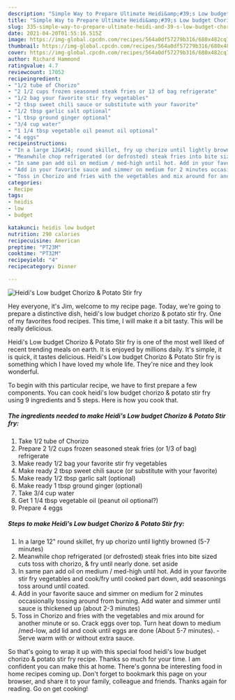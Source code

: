 ```yaml
---
description: "Simple Way to Prepare Ultimate Heidi&amp;#39;s Low budget Chorizo &amp;amp; Potato Stir fry"
title: "Simple Way to Prepare Ultimate Heidi&amp;#39;s Low budget Chorizo &amp;amp; Potato Stir fry"
slug: 335-simple-way-to-prepare-ultimate-heidi-and-39-s-low-budget-chorizo-and-amp-potato-stir-fry
date: 2021-04-20T01:55:16.515Z
image: https://img-global.cpcdn.com/recipes/564a0df57279b316/680x482cq70/heidis-low-budget-chorizo-potato-stir-fry-recipe-main-photo.jpg
thumbnail: https://img-global.cpcdn.com/recipes/564a0df57279b316/680x482cq70/heidis-low-budget-chorizo-potato-stir-fry-recipe-main-photo.jpg
cover: https://img-global.cpcdn.com/recipes/564a0df57279b316/680x482cq70/heidis-low-budget-chorizo-potato-stir-fry-recipe-main-photo.jpg
author: Richard Hammond
ratingvalue: 4.7
reviewcount: 17052
recipeingredient:
- "1/2 tube of Chorizo"
- "2 1/2 cups frozen seasoned steak fries or 13 of bag refrigerate"
- "1/2 bag your favorite stir fry vegetables"
- "2 tbsp sweet chili sauce or substitute with your favorite"
- "1/2 tbsp garlic salt optional"
- "1 tbsp ground ginger optional"
- "3/4 cup water"
- "1 1/4 tbsp vegetable oil peanut oil optional"
- "4 eggs"
recipeinstructions:
- "In a large 12&#34; round skillet, fry up chorizo until lightly browned (5-7 minutes)"
- "Meanwhile chop refrigerated (or defrosted) steak fries into bite sized cuts toss with chorizo, &amp; fry until nearly done. set aside"
- "In same pan add oil on medium / med-high until hot. Add in your favorite stir fry vegetables and cook/fry until cooked part down, add seasonings toss around until coated."
- "Add in your favorite sauce and simmer on medium for 2 minutes occasionally tossing around from burning. Add water and simmer until sauce is thickened up (about 2-3 minutes)"
- "Toss in Chorizo and fries with the vegetables and mix around for another minute or so. Crack eggs over top. Turn heat down to medium /med-low, add lid and cook until eggs are done (About 5-7 minutes).  Serve warm with or without extra sauce."
categories:
- Recipe
tags:
- heidis
- low
- budget

katakunci: heidis low budget 
nutrition: 290 calories
recipecuisine: American
preptime: "PT23M"
cooktime: "PT32M"
recipeyield: "4"
recipecategory: Dinner

---
```



![Heidi&#39;s Low budget Chorizo &amp; Potato Stir fry](https://img-global.cpcdn.com/recipes/564a0df57279b316/680x482cq70/heidis-low-budget-chorizo-potato-stir-fry-recipe-main-photo.jpg)

Hey everyone, it's Jim, welcome to my recipe page. Today, we're going to prepare a distinctive dish, heidi&#39;s low budget chorizo &amp; potato stir fry. One of my favorites food recipes. This time, I will make it a bit tasty. This will be really delicious.

Heidi&#39;s Low budget Chorizo &amp; Potato Stir fry is one of the most well liked of recent trending meals on earth. It is enjoyed by millions daily. It's simple, it is quick, it tastes delicious. Heidi&#39;s Low budget Chorizo &amp; Potato Stir fry is something which I have loved my whole life. They're nice and they look wonderful.




To begin with this particular recipe, we have to first prepare a few components. You can cook heidi&#39;s low budget chorizo &amp; potato stir fry using 9 ingredients and 5 steps. Here is how you cook that.

<!--inarticleads1-->

##### The ingredients needed to make Heidi&#39;s Low budget Chorizo &amp; Potato Stir fry:

1. Take 1/2 tube of Chorizo
1. Prepare 2 1/2 cups frozen seasoned steak fries (or 1/3 of bag) refrigerate
1. Make ready 1/2 bag your favorite stir fry vegetables
1. Make ready 2 tbsp sweet chili sauce (or substitute with your favorite)
1. Make ready 1/2 tbsp garlic salt (optional)
1. Make ready 1 tbsp ground ginger (optional)
1. Take 3/4 cup water
1. Get 1 1/4 tbsp vegetable oil (peanut oil optional?)
1. Prepare 4 eggs




<!--inarticleads2-->

##### Steps to make Heidi&#39;s Low budget Chorizo &amp; Potato Stir fry:

1. In a large 12&#34; round skillet, fry up chorizo until lightly browned (5-7 minutes)
1. Meanwhile chop refrigerated (or defrosted) steak fries into bite sized cuts toss with chorizo, &amp; fry until nearly done. set aside
1. In same pan add oil on medium / med-high until hot. Add in your favorite stir fry vegetables and cook/fry until cooked part down, add seasonings toss around until coated.
1. Add in your favorite sauce and simmer on medium for 2 minutes occasionally tossing around from burning. Add water and simmer until sauce is thickened up (about 2-3 minutes)
1. Toss in Chorizo and fries with the vegetables and mix around for another minute or so. Crack eggs over top. Turn heat down to medium /med-low, add lid and cook until eggs are done (About 5-7 minutes).  - Serve warm with or without extra sauce.




So that's going to wrap it up with this special food heidi&#39;s low budget chorizo &amp; potato stir fry recipe. Thanks so much for your time. I am confident you can make this at home. There's gonna be interesting food in home recipes coming up. Don't forget to bookmark this page on your browser, and share it to your family, colleague and friends. Thanks again for reading. Go on get cooking!
